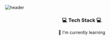 
![header](https://capsule-render.vercel.app/api?type=waving&color=auto&height=200&section=header&text=Yoo%20Chang-Seon&fontSize=70&animation=fadeIn)

<h3 align="center">💻 Tech Stack 💻</h3>

<p align="center"> 🌱 I'm currently learning </p>

<!--
**yoochangseon/yoochangseon** is a ✨ _special_ ✨ repository because its `README.md` (this file) appears on your GitHub profile.

Here are some ideas to get you started:

- 🔭 I’m currently working on ...
- 🌱 I’m currently learning ...
- 👯 I’m looking to collaborate on ...
- 🤔 I’m looking for help with ...
- 💬 Ask me about ...
- 📫 How to reach me: ...
- 😄 Pronouns: ...
- ⚡ Fun fact: ...
-->
